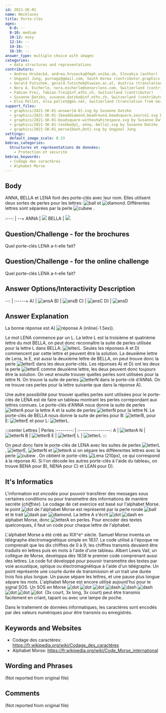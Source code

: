 ```yaml
---
id: 2021-SK-01
name: Necklaces
title: Porte-clés
ages:
  6-8: --
  8-10: medium
  10-12: easy
  12-14: --
  14-16: --
  16-19: --
answer_type: multiple choice with images
categories:
  - data structures and representations
contributors:
  - Andrea Hrušecká, andrea.hrusecka@fmph.uniba.sk, Slovakia (author)
  - Ungyeol Jung, purnagi@gmail.com, South Korea (contributor,graphics)
  - Gerald Futschek, gerald.futschek@tuwien.ac.at, Austria (translation from English into German)
  - Nora A. Escherle, nora.escherle@senarclens.com, Switzerland (contributor)
  - Fabian Frei, fabian.frei@inf.ethz.ch, Switzerland (contributor)
  - Susanne Datzko, susanne.datzko@inf.ethz.ch, Switzerland (contributor, graphics)
  - Elsa Pellet, elsa.pellet@gmx.net, Switzerland (translation from German into French)
support_files:
  - graphics/2021-SK-01-answer[A-D].svg by Susanne Datzko
  - graphics/2021-SK-01-{beaddiamond,beadround,beadsquare,source}.svg by Susanne Datzko
  - graphics/2021-SK-01-beadsquare-withoutwhitespace.svg by Susanne Datzko
  - graphics/2021-SK-01-taskbody{,-anna,-bella}.svg by Susanne Datzko
  - graphics/2021-SK-01_morse{Dash,Dot}.svg by Ungyeol Jung
settings:
  default_image_scale: 0.33
bebras_categories:
  Structures et représentations de données:
    - Protection et sécurité
bebras_keywords:
  - Codage des caractères
  - Alphabet Morse
---
```


## Body

ANNA, BELLA et LENA font des porte-clés avec leur nom. Elles utilisent deux sortes de perles pour les lettres: ![ball] et ![diamond]. Différentes lettres sont séparées par la perle ![cubew] .

:---: | --+
ANNA | ![](graphics/2021-SK-01-taskbody-anna.svg)
BELLA | ![](graphics/2021-SK-01-taskbody-bella.svg)

[ball]: graphics/2021-SK-01-beadround.svg "boule (20px)"
[diamond]: graphics/2021-SK-01-beaddiamond.svg "diamant (20px)"
[cubew]: graphics/2021-SK-01-beadsquare-withoutwhitespace.svg "cube (10px inline(+0.5ex))"
[cube]: graphics/2021-SK-01-beadsquare.svg "cube (8px inline(+0.8ex))"

## Question/Challenge - for the brochures

Quel porte-clés LENA a-t-elle fait?

## Question/Challenge - for the online challenge

Quel porte-clés LENA a-t-elle fait?

## Answer Options/Interactivity Description

--: | :-----+
A) | ![ansA]
B) | ![ansB]
C) | ![ansC]
D) | ![ansD]

[ansA]: graphics/2021-SK-01-answerA.svg "réponse A"
[ansB]: graphics/2021-SK-01-answerB.svg "réponse B"
[ansC]: graphics/2021-SK-01-answerC.svg "réponse C"
[ansD]: graphics/2021-SK-01-answerD.svg "réponse D"

## Answer Explanation

La bonne réponse est A) ![](graphics/2021-SK-01-answerA.svg "réponse A (inline(-1.5ex))").

Le mot LENA commence par un L. La lettre L est la troisième et quatrième lettre du mot BELLA, on peut donc reconnaître la suite de perles utilisée pour la lettre L dans BELLA: ![letterL]. Seules les réponses A et D) commencent par cette lettre et peuvent être la solution. La deuxième lettre de Lena, le E, est aussi la deuxième lettre de BELLA, on peut trouve donc la perle ![letterE] dans les deux porte-clés. Les réponses A) et D) ont les deux la perle ![letterE] comme deuxième lettre, les deux peuvent donc toujours être la solution. On veut ensuite trouver quelles perles sont utilisées pour la lettre N. On trouve la suite de perles ![letterN] dans le porte-clé d'ANNA. On ne trouve ces perles pour la lettre suivante que dans la réponse A).

Une autre possibilité pour trouver quelles perles sont utilisées pour le porte-clés de LENA est de faire un tableau montrant les perles correpondant aux lettres connues. Le porte-clés d'ANNA nous donne la suite de perles ![letterA] pour la lettre A et la suite de perles ![letterN] pour la lettre N. Le porte-clés de BELLA nous donne la suite de perles pour B: ![letterB], pour E: ![letterE] et pour L: ![letterL].

:::center
Lettres | Perles
:--------: | :----------------:
A | ![letterA]
N | ![letterN]
B | ![letterB]
E | ![letterE]
L | ![letterL]
:::

[letterA]: graphics/2021-SK-01-letterA.svg "Buchstabe A (35px)"
[letterB]: graphics/2021-SK-01-letterB.svg "Buchstabe B (79px)"
[letterL]: graphics/2021-SK-01-letterL.svg "Buchstabe L (79px)"
[letterN]: graphics/2021-SK-01-letterN.svg "Buchstabe N (35px)"
[letterE]: graphics/2021-SK-01-beadround.svg "Buchstabe E (20px)"

On peut donc faire le porte-clés de LENA avec les suites de perles ![letterL], ![letterE], ![letterN] et ![letterA] si on sépare les difféerentes lettres avec la perle ![cubew] . On obtient le porte-clés ![](graphics/2021-SK-01-solution-lena.svg "Lena (210px)"), ce qui correspond à la réponse A). Si l'on décode les autres porte-clés à l'aide du tableau, on trouve BENA pour B), NENA pour C) et LEAN pour D).

## It's Informatics

L'information est _encodée_ pour pouvoir transférer des messages sous certaines conditions ou pour transmettre des informations de manière secrète (_chiffrée_). Le codage de cet exercice est basé sur l'alphabet Morse. le point ![dot] de l'alphabet Morse est représenté par la perle ronde ![ball] et le trait ![dash] par ![diamond]. La lettre A s'écrit ![dot]&nbsp;![dash] en alphabet Morse, donc ![letterA] en perles. Pour encoder des textes quelconques, il faut un code pour chaque lettre de l'alphabet.

L'alphabet Morse a été créé au XIX^e^ siècle. Samuel Morse inventa un télégraphe électromagnétique simple en 1837. Le code utilisé à l'époque ne comprenait que les dix chiffres de 0 à 9; les chiffres transmis devaient être traduits en lettres puis en mots à l'aide d'une tableau. Albert Lewis Vail, un collègue de Morse, developpa dès 1838 le premier code comprenant aussi des lettres. Le code fut développé pour pouvoir transmettre des textes par voie acoustique, optique ou électromagnétique à l'aide d'un télégraphe. Un point représente une courte durée de transmission et un trait une durée trois fois plus longue. Un pause sépare les lettres, et une pause plus longue sépare les mots. L'alphabet Morse est encore utilisé aujourd'hui pour le signal SOS. Un SOS en Morse ![dot]&nbsp;![dot]&nbsp;![dot]&nbsp;![dash]&nbsp;![dash]&nbsp;![dash]&nbsp;![dot]&nbsp;![dot]&nbsp;![dot]&nbsp; (3x court, 3x long, 3x court) peut être transmis facilement en criant, tapant ou avec une lampe de poche.

Dans le traitement de données informatiques, les caractères sont encodés par des valeurs numériques pour être transmis ou enregistrés.

[dot]: graphics/2021-SK-01_morseDot.svg "point Morse (5px inline(+0.7ex))"
[dash]: graphics/2021-SK-01_morseDash.svg "trait Morse (10px inline(+0.7ex))"

## Keywords and Websites

- Codage des caractères: https://fr.wikipedia.org/wiki/Codage_des_caractères
- Alphabet Morse: https://fr.wikipedia.org/wiki/Code_Morse_international

## Wording and Phrases

(Not reported from original file)

## Comments

(Not reported from original file)
